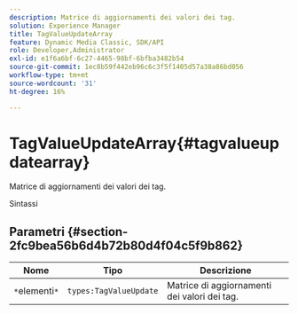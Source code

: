 ```yaml
---
description: Matrice di aggiornamenti dei valori dei tag.
solution: Experience Manager
title: TagValueUpdateArray
feature: Dynamic Media Classic, SDK/API
role: Developer,Administrator
exl-id: e1f6a6bf-6c27-4465-98bf-6bfba3482b54
source-git-commit: 1ec8b59f442eb96c6c3f5f1405d57a38a86bd056
workflow-type: tm+mt
source-wordcount: '31'
ht-degree: 16%

---
```


# TagValueUpdateArray{#tagvalueupdatearray}

Matrice di aggiornamenti dei valori dei tag.

Sintassi

## Parametri {#section-2fc9bea56b6d4b72b80d4f04c5f9b862}

| Nome | Tipo | Descrizione |
|---|---|---|
| `*`elementi`*` | `types:TagValueUpdate` | Matrice di aggiornamenti dei valori dei tag. |
